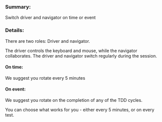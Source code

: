 

### Summary:

Switch driver and navigator on time or event


### Details:

There are two roles: Driver and navigator. 

The driver controls the keyboard and mouse, while the navigator collaborates. The driver and navigator switch regularly during the session. 


#### On time:

We suggest you rotate every 5 minutes


#### On event:

We suggest you rotate on the completion of any of the TDD cycles.

You can choose what works for you - either every 5 minutes, or on every test.
